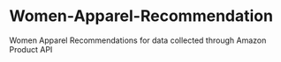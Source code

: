# Women-Apparel-Recommendation
Women Apparel Recommendations for data collected through Amazon Product API
